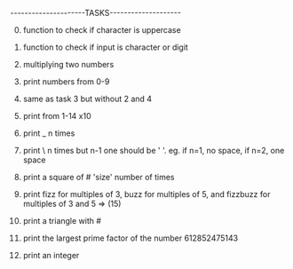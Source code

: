 ---------------------TASKS--------------------

0. function to check if character is uppercase

1. function to check if input is character or digit

2. multiplying two numbers

3. print numbers from 0-9

4. same as task 3 but without 2 and 4

5. print from 1-14 x10

6. print _ n times

7. print \ n times but n-1 one should be ' '. eg. if n=1, no space, if n=2, one space

8. print a square of # 'size' number of times

9. print fizz for multiples of 3, buzz for multiples of 5, and fizzbuzz for multiples of 3 and 5 => (15)

10. print a triangle with #

100. print the largest prime factor of the number 612852475143

101. print an integer